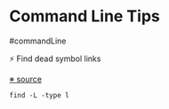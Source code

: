 # Command Line Tips

#commandLine

⚡ Find dead symbol links

[※ source](http://www.commandlinefu.com/commands/view/13586/find-dead-symbolic-links)

```
find -L -type l
```